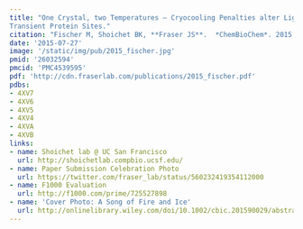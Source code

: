 ```yaml
---
title: "One Crystal, two Temperatures – Cryocooling Penalties alter Ligand Binding to
Transient Protein Sites."
citation: "Fischer M, Shoichet BK, **Fraser JS**.  *ChemBioChem*. 2015."
date: '2015-07-27'
image: '/static/img/pub/2015_fischer.jpg'
pmid: '26032594'
pmcid: 'PMC4539595'
pdf: 'http://cdn.fraserlab.com/publications/2015_fischer.pdf'
pdbs:
- 4XV7
- 4XV6
- 4XV5
- 4XV4
- 4XVA
- 4XVB
links:
- name: Shoichet lab @ UC San Francisco
  url: http://shoichetlab.compbio.ucsf.edu/
- name: Paper Submission Celebration Photo
  url: https://twitter.com/fraser_lab/status/560232419354112000
- name: F1000 Evaluation
  url: http://f1000.com/prime/725527898
- name: 'Cover Photo: A Song of Fire and Ice'
  url: http://onlinelibrary.wiley.com/doi/10.1002/cbic.201590029/abstract
---
```

